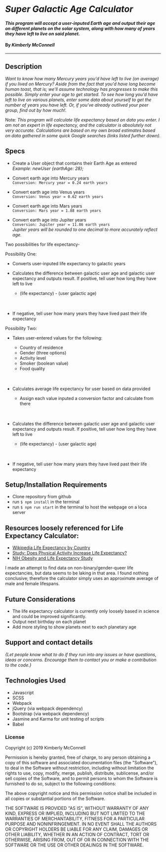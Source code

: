 # _Super Galactic Age Calculator_


#### _This program will accept a user-inputed Earth age and output their age on different planets on the solar system, along with how many of years they have left to live on said planet._

#### By _**Kimberly McConnell**_

***
## Description

_Want to know how many Mercury years you'd have left to live (on average) if you lived on Mercury? Aside from the fact that you'd have long become human toast, that is; we'll assume technology has progresses to make this possible. Simply enter your age to get started. To see how long you'd have left to live on various planets, enter some data about yourself to get the number of years you have left. Or, if you've already outlived your peer group, find out by how much!._

Note: _This program will calculate life expectancy based on data you enter. I am not an expert in life expectancy, and the calculator is absolutely not very accurate. Calculations are based on my own broad estimates based on data gathered in some quick Google searches (links listed further down)._

## Specs


* Create a User object that contains their Earth Age as entered <br>
  _Example: newUser {earthAge: 28};_

* Convert earth age into Mercury years <br>
`Conversion: Mercury year = 0.24 earth years`

* Convert earth age into Venus years <br>
  `Conversion: Venus year = 0.62 earth years`

* Convert earth age into Mars years <br>
  `Conversion: Mars year = 1.88 earth years`

* Convert earth age into Jupiter years <br>
  `Conversion: Jupiter year = 11.86 earth years` <br>
  _Jupiter years will be rounded to one decimal to more accurately reflect age._

Two possibilities for life expectancy-

  Possibility One:
  * Converts user-inputed life expectancy to galactic years

  * Calculates the difference between galactic user age and galactic user expectancy and outputs result.
  If positive, tell user how long they have left to live
    * (life expectancy) - (user galactic age)
    <br>
    <br>

  * If negative, tell user how many years they have lived past their life expectancy

Possibility Two:
  * Takes user-entered values for the following:
    * Country of residence
    * Gender (three options)
    * Activity level
    * Smoker (boolean value)
    * Food quality
    <br>
    <br>

  * Calculates average life expectancy for user based on data provided
    * Assign each value inputed a conversion factor and calculate from there
    <br>
    <br>

  * Calculates the difference between galactic user age and galactic user expectancy and outputs result.
  If positive, tell user how long they have left to live
    * (life expectancy) - (user galactic age)
    <br>
    <br>

  * If negative, tell user how many years they have lived past their life expectancy




## Setup/Installation Requirements

* Clone repository from github
* run ```$ npm install``` in the terminal
* run ```$ npm run start``` in the terminal to host the webpage on a loca server



## Resources loosely referenced for Life Expectancy Calculator:
* <a href="https://en.wikipedia.org/wiki/List_of_countries_by_life_expectancy">Wikipedia Life Expectancy by Country</a>
* <a href="https://www.ncbi.nlm.nih.gov/pmc/articles/PMC3395188/">Study: Does Physical Activity Increase Life Expectancy?</a>
* <a href="https://www.nih.gov/news-events/news-releases/nih-study-finds-extreme-obesity-may-shorten-life-expectancy-14-years">NIH Obesity and Life Expectancy Study</a> <br>

I made an attempt to find data on non-binary/gender-queer life expectancies, but data seems to be laking in that area. I found nothing conclusive; therefore the calculator simply uses an approximate average of male and female lifespans.



## Future Considerations

* The life expectancy calculator is currently only loosely based in science and could be improved significantly.
* Output next birthday on each planet
* Add more styling to show planets next to each planetary age


## Support and contact details

_{Let people know what to do if they run into any issues or have questions, ideas or concerns.  Encourage them to contact you or make a contribution to the code.}_

## Technologies Used

* Javascript
* SCSS
* Webpack
* jQuery (via webpack dependency)
* Bootstrap (via webpack dependency)
* Jasmine and Karma for unit testing of scripts
* Babel


### License

Copyright (c) 2019 Kimberly McConnell

Permission is hereby granted, free of charge, to any person obtaining a copy of this software and associated documentation files (the "Software"), to deal in the Software without restriction, including without limitation the rights to use, copy, modify, merge, publish, distribute, sublicense, and/or sell copies of the Software, and to permit persons to whom the Software is furnished to do so, subject to the following conditions:

The above copyright notice and this permission notice shall be included in all copies or substantial portions of the Software.

THE SOFTWARE IS PROVIDED "AS IS", WITHOUT WARRANTY OF ANY KIND, EXPRESS OR IMPLIED, INCLUDING BUT NOT LIMITED TO THE WARRANTIES OF MERCHANTABILITY, FITNESS FOR A PARTICULAR PURPOSE AND NONINFRINGEMENT. IN NO EVENT SHALL THE AUTHORS OR COPYRIGHT HOLDERS BE LIABLE FOR ANY CLAIM, DAMAGES OR OTHER LIABILITY, WHETHER IN AN ACTION OF CONTRACT, TORT OR OTHERWISE, ARISING FROM, OUT OF OR IN CONNECTION WITH THE SOFTWARE OR THE USE OR OTHER DEALINGS IN THE SOFTWARE.
